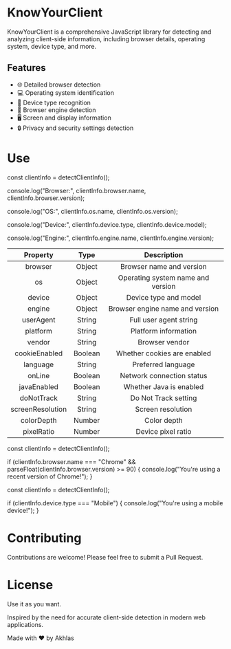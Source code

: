 
# KnowYourClient

KnowYourClient is a comprehensive JavaScript library for detecting and analyzing client-side information, including browser details, operating system, device type, and more.

## Features

- 🌐 Detailed browser detection
- 💻 Operating system identification
- 📱 Device type recognition
- 🚀 Browser engine detection
- 🖥️ Screen and display information
- 🔒 Privacy and security settings detection

# Use
<script src="knowyourclient.js"></script>

const clientInfo = detectClientInfo();

console.log("Browser:", clientInfo.browser.name, clientInfo.browser.version);

console.log("OS:", clientInfo.os.name, clientInfo.os.version);

console.log("Device:", clientInfo.device.type, clientInfo.device.model);

console.log("Engine:", clientInfo.engine.name, clientInfo.engine.version);

|     Property     |   Type  |            Description            |
|:----------------:|:-------:|:---------------------------------:|
| browser          | Object  | Browser name and version          |
| os               | Object  | Operating system name and version |
| device           | Object  | Device type and model             |
| engine           | Object  | Browser engine name and version   |
| userAgent        | String  | Full user agent string            |
| platform         | String  | Platform information              |
| vendor           | String  | Browser vendor                    |
| cookieEnabled    | Boolean | Whether cookies are enabled       |
| language         | String  | Preferred language                |
| onLine           | Boolean | Network connection status         |
| javaEnabled      | Boolean | Whether Java is enabled           |
| doNotTrack       | String  | Do Not Track setting              |
| screenResolution | String  | Screen resolution                 |
| colorDepth       | Number  | Color depth                       |
| pixelRatio       | Number  | Device pixel ratio                |

const clientInfo = detectClientInfo();

if (clientInfo.browser.name === "Chrome" && parseFloat(clientInfo.browser.version) >= 90) {
  console.log("You're using a recent version of Chrome!");
}

const clientInfo = detectClientInfo();

if (clientInfo.device.type === "Mobile") {
  console.log("You're using a mobile device!");
}

# Contributing
Contributions are welcome! Please feel free to submit a Pull Request.

# License
Use it as you want.

Inspired by the need for accurate client-side detection in modern web applications.


Made with ❤️ by Akhlas
